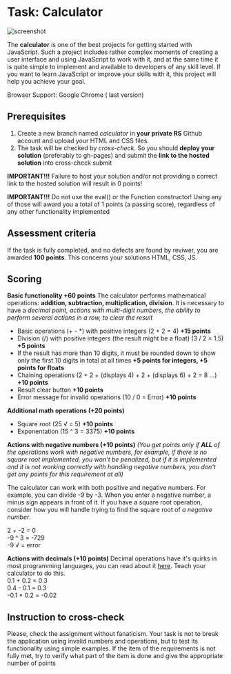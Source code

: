 # Task: Calculator

![screenshot](https://github.com/rolling-scopes-school/tasks/blob/master/tasks/ready-projects/images/calculator.png)

The **calculator** is one of the best projects for getting started with JavaScript. Such a project includes rather complex moments of creating a user interface and using JavaScript to work with it, and at the same time it is quite simple to implement and available to developers of any skill level. If you want to learn JavaScript or improve your skills with it, this project will help you achieve your goal.

Browser Support: Google Chrome ( last version)

## Prerequisites

1. Create a new branch named _calculator_ in **your private RS** Github account and upload your HTML and CSS files.
2. The task will be checked by _cross-check_. So you should **deploy your solution** (preferably to gh-pages) and submit the **link to the hosted solution** into cross-check submit

**IMPORTANT!!!**
Failure to host your solution and/or not providing a correct link to the hosted solution will result in 0 points!

**IMPORTANT!!!**
Do not use the eval() or the Function constructor! Using any of those will award you a total of 1 points (a passing score), regardless of any other functionality implemented

## Assessment criteria

If the task is fully completed, and no defects are found by reviwer, you are awarded **100 points**. This concerns your solutions HTML, CSS, JS.

## Scoring

**Basic functionality +60 points**
The calculator performs mathematical operations: **addition, subtraction, multiplication, division**.
It is necessary to have a _decimal point, actions with multi-digit numbers, the ability to perform several actions in a row, to clear the result_

- Basic operations (+ - \*) with positive integers (2 + 2 = 4) **+15 points**
- Division (/) with positive integers (the result might be a float) (3 / 2 = 1.5) **+5 points**
- If the result has more than 10 digits, it must be rounded down to show only the first 10 digits in total at all times **+5 points for integers, +5 points for floats**
- Chaining operations (2 + 2 + (displays 4) + 2 + (displays 6) + 2 = 8 ...) **+10 points**
- Result clear button **+10 points**
- Error message for invalid operations (10 / 0 = Error) **+10 points**

**Additional math operations (+20 points)**

- Square root (25 √ = 5) **+10 points**
- Exponentation (15 ^ 3 = 3375) **+10 points**

**Actions with negative numbers (+10 points)**
_(You get points only if **ALL** of the operations work with negative numbers, for example, if there is no square root implemented, you won't be penalized, but if it is implemented and it is not working correctly with handling negative numbers, you don't get any points for this requirement at all)_

The calculator can work with both positive and negative numbers. For example, you can divide -9 by -3. When you enter a negative number, a minus sign appears in front of it.
If you have a square root operation, consider how you will handle trying to find the square root of _a negative number_.

2 + -2 = 0\
-9 ^ 3 = -729\
-9 √ = error

**Actions with decimals (+10 points)**
Decimal operations have it's quirks in most programming languages, you can read about it [here](https://betterprogramming.pub/why-is-0-1-0-2-not-equal-to-0-3-in-most-programming-languages-99432310d476). Teach your calculator to do this.\
0.1 + 0.2 = 0.3\
0.4 - 0.1 = 0.3\
-0.1 \* 0.2 = -0.02

## Instruction to cross-check

Please, check the assignment without fanaticism. Your task is not to break the application using invalid numbers and operations, but to test its functionality using simple examples. If the item of the requirements is not fully met, try to verify what part of the item is done and give the appropriate number of points

